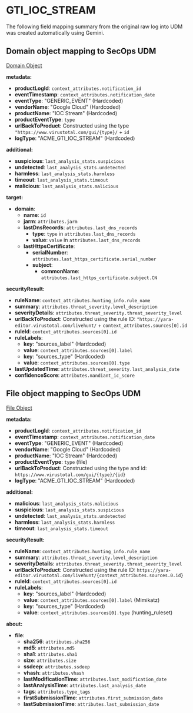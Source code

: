 # GTI_IOC_STREAM

The following field mapping summary from the original raw log into UDM was created automatically using Gemini.

## Domain object mapping to SecOps UDM

[Domain Object](https://gtidocs.virustotal.com/reference/domains-object)

__metadata:__
- __productLogId__: `context_attributes.notification_id` 
- __eventTimestamp__: `context_attributes.notification_date`
- __eventType__: "GENERIC_EVENT" (Hardcoded)
- __vendorName__: "Google Cloud" (Hardcoded)
- __productName__: "IOC Stream" (Hardcoded)
- __productEventType__: `type`
- __urlBackToProduct__: Constructed using the type `"https://www.virustotal.com/gui/{type}/` + `id` 
- __logType__: "ACME_GTI_IOC_STREAM" (Hardcoded)

__additional:__
- __suspicious__: `last_analysis_stats.suspicious` 
- __undetected__: `last_analysis_stats.undetected` 
- __harmless__: `last_analysis_stats.harmless` 
- __timeout__: `last_analysis_stats.timeout` 
- __malicious__: `last_analysis_stats.malicious` 

__target:__
- __domain__:
  - __name__: `id` 
  - __jarm__: `attributes.jarm` 
  - __lastDnsRecords__: `attributes.last_dns_records` 
    - __type__: `type` in `attributes.last_dns_records`
    - __value__: `value` in `attributes.last_dns_records`
  - __lastHttpsCertificate__:
    - __serialNumber__: `attributes.last_https_certificate.serial_number` 
    - __subject__:
      - __commonName__: `attributes.last_https_certificate.subject.CN` 

__securityResult:__
- __ruleName__: `context_attributes.hunting_info.rule_name` 
- __summary__: `attributes.threat_severity.level_description` 
- __severityDetails__: `attributes.threat_severity.threat_severity_level` 
- __urlBackToProduct__: Constructed using the rule ID: `"https://yara-editor.virustotal.com/livehunt/` + `context_attributes.sources[0].id` 
- __ruleId__: `context_attributes.sources[0].id` 
- __ruleLabels__:
  - __key__: "sources_label" (Hardcoded)
  - __value__: `context_attributes.sources[0].label` 
  - __key__: "sources_type" (Hardcoded)
  - __value__: `context_attributes.sources[0].type`
- __lastUpdatedTime__: `attributes.threat_severity.last_analysis_date`
- __confidenceScore__: `attributes.mandiant_ic_score` 


## File object mapping to SecOps UDM

[File Object](https://gtidocs.virustotal.com/reference/file-object)

__metadata:__

- __productLogId__: `context_attributes.notification_id`
- __eventTimestamp__: `context_attributes.notification_date` 
- __eventType__: "GENERIC_EVENT" (Hardcoded)
- __vendorName__: "Google Cloud" (Hardcoded)
- __productName__: "IOC Stream" (Hardcoded)
- __productEventType__: `type` (file)
- __urlBackToProduct__: Constructed using the type and id: `https://www.virustotal.com/gui/{type}/{id}`
- __logType__: "ACME_GTI_IOC_STREAM" (Hardcoded)

__additional:__
- __malicious__: `last_analysis_stats.malicious`
- __suspicious__: `last_analysis_stats.suspicious`
- __undetected__: `last_analysis_stats.undetected`
- __harmless__: `last_analysis_stats.harmless`
- __timeout__: `last_analysis_stats.timeout`

__securityResult:__
- __ruleName__: `context_attributes.hunting_info.rule_name`
- __summary__: `attributes.threat_severity.level_description`
- __severityDetails__: `attributes.threat_severity.threat_severity_level`
- __urlBackToProduct__: Constructed using the rule ID: `https://yara-editor.virustotal.com/livehunt/{context_attributes.sources.0.id}`
- __ruleId__: `context_attributes.sources[0].id`
- __ruleLabels__:
  - __key__: "sources_label" (Hardcoded)
  - __value__: `context_attributes.sources[0].label` (Mimikatz)
  - __key__: "sources_type" (Hardcoded)
  - __value__: `context_attributes.sources[0].type` (hunting_ruleset)

__about:__
- __file__:
  - __sha256__: `attributes.sha256`
  - __md5__: `attributes.md5` 
  - __sha1__: `attributes.sha1` 
  - __size__: `attributes.size` 
  - __ssdeep__: `attributes.ssdeep` 
  - __vhash__: `attributes.vhash`
  - __lastModificationTime__: `attributes.last_modification_date`
  - __lastAnalysisTime__: `attributes.last_analysis_date`
  - __tags__: `attributes.type_tags`
  - __firstSubmissionTime__: `attributes.first_submission_date`
  - __lastSubmissionTime__: `attributes.last_submission_date`
